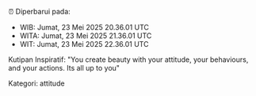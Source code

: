 ⏰ Diperbarui pada:
- WIB: Jumat, 23 Mei 2025 20.36.01 UTC
- WITA: Jumat, 23 Mei 2025 21.36.01 UTC
- WIT: Jumat, 23 Mei 2025 22.36.01 UTC

Kutipan Inspiratif:
"You create beauty with your attitude, your behaviours, and your actions. Its all up to you"


Kategori: attitude

